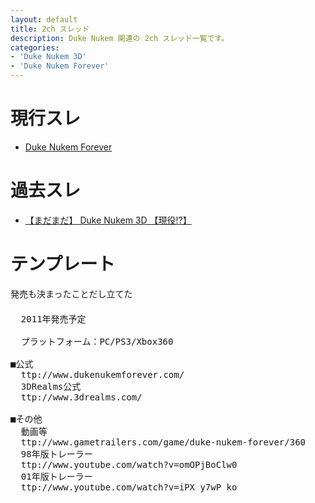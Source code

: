 ```yaml
---
layout: default
title: 2ch スレッド
description: Duke Nukem 関連の 2ch スレッド一覧です。
categories:
- 'Duke Nukem 3D'
- 'Duke Nukem Forever'
---
```


現行スレ
========

* [Duke Nukem Forever](http://yuzuru.2ch.net/test/read.cgi/gamef/1283598672/)

過去スレ
========

* [【まだまだ】 Duke Nukem 3D 【現役!?】](http://yomi.mobi/read.cgi/game10/game10_game_1028945772/)

テンプレート
============

<pre>
発売も決まったことだし立てた 
　　
  2011年発売予定 
    
  プラットフォーム：PC/PS3/Xbox360　 
    
■公式 
  ttp://www.dukenukemforever.com/ 
  3DRealms公式 
  ttp://www.3drealms.com/ 

■その他 
  動画等 
  ttp://www.gametrailers.com/game/duke-nukem-forever/360 
  98年版トレーラー 
  ttp://www.youtube.com/watch?v=omOPjBoClw0 
  01年版トレーラー 
  ttp://www.youtube.com/watch?v=iPX_y7wP_ko 
</pre>
